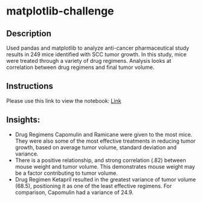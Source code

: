 # matplotlib-challenge

## Description
Used pandas and matplotlib to analyze anti-cancer pharmaceutical study results in 249 mice identified with SCC tumor growth. In this study, mice were treated through a variety of drug regimens. Analysis looks at correlation between drug regimens and final tumor volume.

## Instructions
Please use this link to view the notebook: [Link](https://nbviewer.jupyter.org/github/laurenemilyto/matplotlib-challenge/blob/main/pymaceuticals_starter.ipynb)

## Insights:
- Drug Regimens Capomulin and Ramicane were given to the most mice. They were also some of the most effective treatments in reducing tumor growth, based on average tumor volume, standard deviation and variance.
- There is a positive relationship, and strong correlation (.82) between mouse weight and tumor volume. This demonstrates mouse weight may be a factor contributing to tumor volume.
- Drug Regimen Ketapril resulted in the greatest variance of tumor volume (68.5), positioning it as one of the least effective regimens. For comparison, Capomulin had a variance of 24.9.

